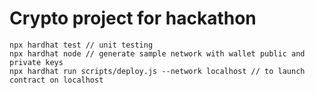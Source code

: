 # Crypto project for hackathon

```shell
npx hardhat test // unit testing
npx hardhat node // generate sample network with wallet public and private keys
npx hardhat run scripts/deploy.js --network localhost // to launch contract on localhost
```